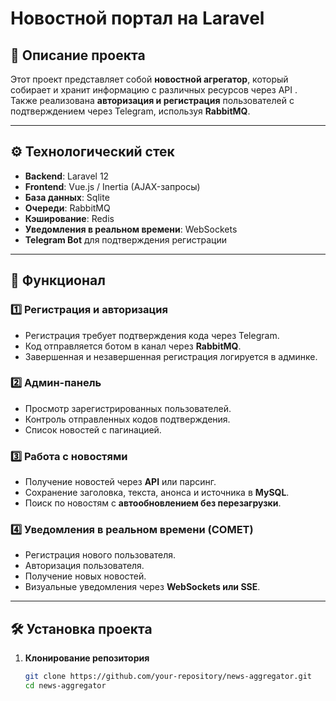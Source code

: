 # **Новостной портал на Laravel**

## 📌 Описание проекта
Этот проект представляет собой **новостной агрегатор**, который собирает и хранит информацию с различных ресурсов через API . Также реализована **авторизация и регистрация** пользователей с подтверждением через Telegram, используя **RabbitMQ**.

---

## ⚙️ **Технологический стек**
- **Backend**: Laravel 12
- **Frontend**: Vue.js / Inertia (AJAX-запросы)
- **База данных**: Sqlite
- **Очереди**: RabbitMQ
- **Кэширование**: Redis
- **Уведомления в реальном времени**:  WebSockets
- **Telegram Bot** для подтверждения регистрации

---

## 🚀 **Функционал**
### 1️⃣ **Регистрация и авторизация**
- Регистрация требует подтверждения кода через Telegram.
- Код отправляется ботом в канал через **RabbitMQ**.
- Завершенная и незавершенная регистрация логируется в админке.

### 2️⃣ **Админ-панель**
- Просмотр зарегистрированных пользователей.
- Контроль отправленных кодов подтверждения.
- Список новостей с пагинацией.

### 3️⃣ **Работа с новостями**
- Получение новостей через **API** или парсинг.
- Сохранение заголовка, текста, анонса и источника в **MySQL**.
- Поиск по новостям с **автообновлением без перезагрузки**.

### 4️⃣ **Уведомления в реальном времени (COMET)**
- Регистрация нового пользователя.
- Авторизация пользователя.
- Получение новых новостей.
- Визуальные уведомления через **WebSockets или SSE**.

---

## 🛠 **Установка проекта**
1. **Клонирование репозитория**
   ```bash
   git clone https://github.com/your-repository/news-aggregator.git
   cd news-aggregator
